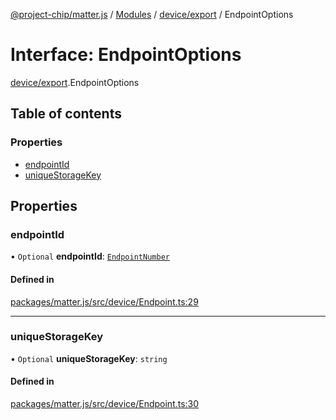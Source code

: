 [@project-chip/matter.js](../README.md) / [Modules](../modules.md) / [device/export](../modules/device_export.md) / EndpointOptions

# Interface: EndpointOptions

[device/export](../modules/device_export.md).EndpointOptions

## Table of contents

### Properties

- [endpointId](device_export.EndpointOptions.md#endpointid)
- [uniqueStorageKey](device_export.EndpointOptions.md#uniquestoragekey)

## Properties

### endpointId

• `Optional` **endpointId**: [`EndpointNumber`](../modules/datatype_export.md#endpointnumber)

#### Defined in

[packages/matter.js/src/device/Endpoint.ts:29](https://github.com/project-chip/matter.js/blob/16d5b0d/packages/matter.js/src/device/Endpoint.ts#L29)

___

### uniqueStorageKey

• `Optional` **uniqueStorageKey**: `string`

#### Defined in

[packages/matter.js/src/device/Endpoint.ts:30](https://github.com/project-chip/matter.js/blob/16d5b0d/packages/matter.js/src/device/Endpoint.ts#L30)
